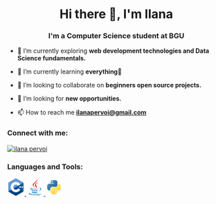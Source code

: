 <h1 align="center">Hi there 👋, I'm Ilana</h1>
<h3 align="center">I'm a Computer Science student at BGU</h3>

- 🔭 I’m currently exploring **web development technologies and Data Science fundamentals.**

- 🌱 I’m currently learning **everything**🤣

- 👯 I’m looking to collaborate on **beginners open source projects.**

- 🤝 I’m looking for **new opportunities.**

- 📫 How to reach me **ilanapervoi@gmail.com**

<h3 align="left">Connect with me:</h3>
<p align="left">
<a href="https://linkedin.com/in/ilana pervoi" target="blank"><img align="center" src="https://cdn.jsdelivr.net/npm/simple-icons@3.0.1/icons/linkedin.svg" alt="ilana pervoi" height="30" width="40" /></a>
</p>

<h3 align="left">Languages and Tools:</h3>
<p align="left"> <a href="https://www.w3schools.com/cpp/" target="_blank"> <img src="https://raw.githubusercontent.com/devicons/devicon/master/icons/cplusplus/cplusplus-original.svg" alt="cplusplus" width="40" height="40"/> </a> <a href="https://www.java.com" target="_blank"> <img src="https://raw.githubusercontent.com/devicons/devicon/master/icons/java/java-original.svg" alt="java" width="40" height="40"/> </a> <a href="https://www.python.org" target="_blank"> <img src="https://raw.githubusercontent.com/devicons/devicon/master/icons/python/python-original.svg" alt="python" width="40" height="40"/> </a> </p>
